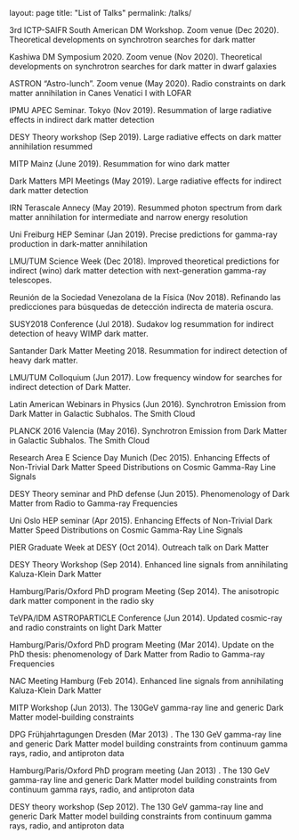 layout: page
title: "List of Talks"
permalink: /talks/



3rd ICTP-SAIFR South American DM Workshop.  Zoom venue (Dec 2020). Theoretical developments on synchrotron searches for dark matter 

Kashiwa DM Symposium 2020.   Zoom venue (Nov 2020). Theoretical developments on synchrotron searches for dark matter in dwarf galaxies

ASTRON “Astro-lunch”.   Zoom venue (May 2020). Radio constraints on dark matter annihilation in Canes Venatici I with LOFAR

IPMU APEC Seminar. Tokyo (Nov 2019). Resummation of large radiative effects in indirect dark matter detection

DESY Theory workshop (Sep 2019). Large radiative effects on dark matter annihilation resummed

MITP Mainz (June 2019). Resummation for wino dark matter

Dark Matters MPI Meetings (May 2019). Large radiative effects for indirect dark matter detection

IRN Terascale Annecy (May 2019). Resummed photon spectrum from dark matter annihilation for intermediate and narrow energy resolution

Uni Freiburg HEP Seminar (Jan 2019). Precise predictions for gamma-ray production in dark-matter annihilation

LMU/TUM Science Week (Dec 2018). Improved theoretical predictions for indirect (wino) dark matter detection with next-generation gamma-ray telescopes. 

Reunión de la Sociedad Venezolana de la Física (Nov 2018). Refinando las predicciones para búsquedas de detección indirecta de materia oscura.

SUSY2018 Conference (Jul 2018). Sudakov log resummation for indirect detection of heavy WIMP dark matter. 

Santander Dark Matter Meeting 2018. Resummation for indirect detection of heavy dark matter. 

LMU/TUM Colloquium (Jun 2017). Low frequency window for searches for indirect detection of Dark Matter. 

Latin American Webinars in Physics (Jun 2016). Synchrotron Emission from Dark Matter in Galactic Subhalos. The Smith Cloud

PLANCK 2016 Valencia (May 2016). Synchrotron Emission from Dark Matter in Galactic Subhalos. The Smith Cloud

Research Area E Science Day Munich (Dec 2015). Enhancing Effects of Non-Trivial Dark Matter Speed Distributions on Cosmic Gamma-Ray Line Signals

DESY Theory seminar and PhD defense (Jun 2015). Phenomenology of Dark Matter from Radio to Gamma-ray Frequencies

Uni Oslo HEP seminar (Apr 2015). Enhancing Effects of Non-Trivial Dark Matter
Speed Distributions on Cosmic Gamma-Ray Line Signals

PIER Graduate Week at DESY (Oct 2014). Outreach talk on Dark Matter

DESY Theory Workshop (Sep 2014). Enhanced line signals from annihilating Kaluza-Klein Dark Matter

Hamburg/Paris/Oxford PhD program Meeting (Sep 2014). The anisotropic dark matter component in the radio sky

TeVPA/IDM ASTROPARTICLE Conference (Jun 2014). Updated cosmic-ray and radio constraints on light Dark Matter

Hamburg/Paris/Oxford PhD program Meeting (Mar 2014). Update on the PhD thesis: phenomenology of Dark Matter from Radio to Gamma-ray Frequencies

NAC Meeting Hamburg (Feb 2014). Enhanced line signals from annihilating Kaluza-Klein Dark Matter

MITP Workshop (Jun 2013). The 130GeV gamma-ray line and generic Dark Matter model-building constraints 

DPG Frühjahrtagungen Dresden (Mar 2013) . The 130 GeV gamma-ray line and generic Dark Matter model building constraints from continuum gamma rays, radio, and antiproton data

Hamburg/Paris/Oxford PhD program meeting (Jan 2013) . The 130 GeV gamma-ray line and generic Dark Matter model building constraints from continuum gamma rays, radio, and antiproton data

DESY theory workshop (Sep 2012). The 130 GeV gamma-ray line and generic Dark Matter model building constraints from continuum gamma rays, radio, and antiproton data
